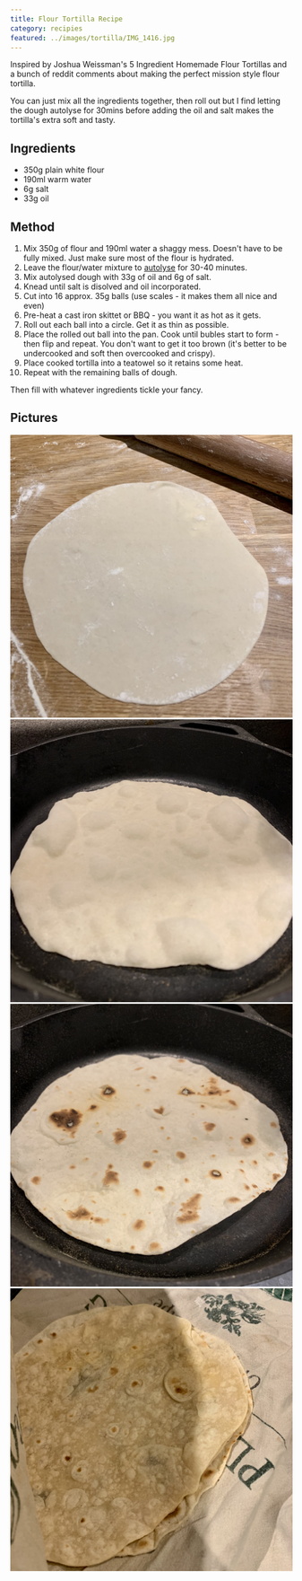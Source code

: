 ```yaml
---
title: Flour Tortilla Recipe
category: recipies
featured: ../images/tortilla/IMG_1416.jpg
---
```


Inspired by Joshua Weissman's 5 Ingredient Homemade Flour Tortillas and a bunch of reddit comments about making the perfect mission style flour tortilla.

You can just mix all the ingredients together, then roll out but I find letting the dough autolyse for 30mins before adding the oil and salt makes the tortilla's extra soft and tasty.

## Ingredients

- 350g plain white flour
- 190ml warm water
- 6g salt
- 33g oil

## Method

1. Mix 350g of flour and 190ml water a shaggy mess. Doesn't have to be fully mixed. Just make sure most of the flour is hydrated.
2. Leave the flour/water mixture to [autolyse](https://www.bakerybits.co.uk/resources/autolyse-what-why-how/) for 30-40 minutes.
3. Mix autolysed dough with 33g of oil and 6g of salt.
4. Knead until salt is disolved and oil incorporated.
5. Cut into 16 approx. 35g balls (use scales - it makes them all nice and even)
6. Pre-heat a cast iron skittet or BBQ - you want it as hot as it gets.
7. Roll out each ball into a circle. Get it as thin as possible.
8. Place the rolled out ball into the pan. Cook until bubles start to form - then flip and repeat. You don't want to get it too brown (it's better to be undercooked and soft then overcooked and crispy).
9. Place cooked tortilla into a teatowel so it retains some heat.
10. Repeat with the remaining balls of dough.


Then fill with whatever ingredients tickle your fancy.

## Pictures

![Rolling out](../images/tortilla/IMG_1416.jpg)
![Ready to flip](../images/tortilla/IMG_1414.jpg)
![Flipped](../images/tortilla/IMG_1415.jpg)
![All done](../images/tortilla/IMG_1417.jpg "All done")
